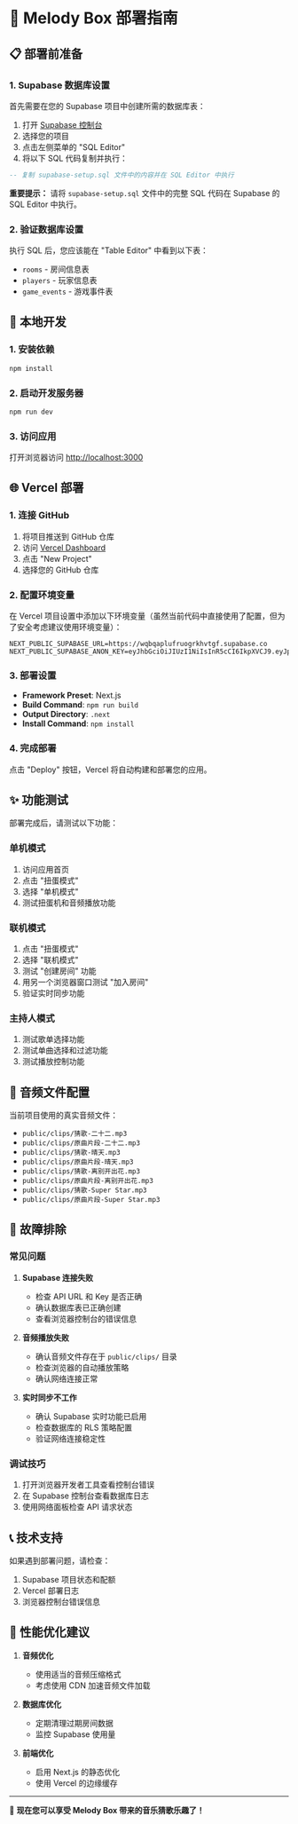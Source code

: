 # 🚀 Melody Box 部署指南

## 📋 部署前准备

### 1. Supabase 数据库设置

首先需要在您的 Supabase 项目中创建所需的数据库表：

1. 打开 [Supabase 控制台](https://supabase.com/dashboard)
2. 选择您的项目
3. 点击左侧菜单的 "SQL Editor"
4. 将以下 SQL 代码复制并执行：

```sql
-- 复制 supabase-setup.sql 文件中的内容并在 SQL Editor 中执行
```

**重要提示：** 请将 `supabase-setup.sql` 文件中的完整 SQL 代码在 Supabase 的 SQL Editor 中执行。

### 2. 验证数据库设置

执行 SQL 后，您应该能在 "Table Editor" 中看到以下表：
- `rooms` - 房间信息表
- `players` - 玩家信息表  
- `game_events` - 游戏事件表

## 🔧 本地开发

### 1. 安装依赖
```bash
npm install
```

### 2. 启动开发服务器
```bash
npm run dev
```

### 3. 访问应用
打开浏览器访问 [http://localhost:3000](http://localhost:3000)

## 🌐 Vercel 部署

### 1. 连接 GitHub

1. 将项目推送到 GitHub 仓库
2. 访问 [Vercel Dashboard](https://vercel.com/dashboard)
3. 点击 "New Project"
4. 选择您的 GitHub 仓库

### 2. 配置环境变量

在 Vercel 项目设置中添加以下环境变量（虽然当前代码中直接使用了配置，但为了安全考虑建议使用环境变量）：

```
NEXT_PUBLIC_SUPABASE_URL=https://wqbqaplufruogrkhvtgf.supabase.co
NEXT_PUBLIC_SUPABASE_ANON_KEY=eyJhbGciOiJIUzI1NiIsInR5cCI6IkpXVCJ9.eyJpc3MiOiJzdXBhYmFzZSIsInJlZiI6IndxYnFhcGx1ZnJ1b2dya2h2dGdmIiwicm9sZSI6ImFub24iLCJpYXQiOjE3NTM4ODUwNzgsImV4cCI6MjA2OTQ2MTA3OH0.2cuoGE3KxNmAS3PAGAg7pdgxNyDipGGGeH4BjaTAHB0
```

### 3. 部署设置

- **Framework Preset**: Next.js
- **Build Command**: `npm run build`
- **Output Directory**: `.next`
- **Install Command**: `npm install`

### 4. 完成部署

点击 "Deploy" 按钮，Vercel 将自动构建和部署您的应用。

## ✨ 功能测试

部署完成后，请测试以下功能：

### 单机模式
1. 访问应用首页
2. 点击 "扭蛋模式"
3. 选择 "单机模式"
4. 测试扭蛋机和音频播放功能

### 联机模式
1. 点击 "扭蛋模式"
2. 选择 "联机模式"
3. 测试 "创建房间" 功能
4. 用另一个浏览器窗口测试 "加入房间"
5. 验证实时同步功能

### 主持人模式
1. 测试歌单选择功能
2. 测试单曲选择和过滤功能
3. 测试播放控制功能

## 🎵 音频文件配置

当前项目使用的真实音频文件：
- `public/clips/猜歌-二十二.mp3`
- `public/clips/原曲片段-二十二.mp3`
- `public/clips/猜歌-晴天.mp3`
- `public/clips/原曲片段-晴天.mp3`
- `public/clips/猜歌-离别开出花.mp3`
- `public/clips/原曲片段-离别开出花.mp3`
- `public/clips/猜歌-Super Star.mp3`
- `public/clips/原曲片段-Super Star.mp3`

## 🐛 故障排除

### 常见问题

1. **Supabase 连接失败**
   - 检查 API URL 和 Key 是否正确
   - 确认数据库表已正确创建
   - 查看浏览器控制台的错误信息

2. **音频播放失败**
   - 确认音频文件存在于 `public/clips/` 目录
   - 检查浏览器的自动播放策略
   - 确认网络连接正常

3. **实时同步不工作**
   - 确认 Supabase 实时功能已启用
   - 检查数据库的 RLS 策略配置
   - 验证网络连接稳定性

### 调试技巧

1. 打开浏览器开发者工具查看控制台错误
2. 在 Supabase 控制台查看数据库日志
3. 使用网络面板检查 API 请求状态

## 📞 技术支持

如果遇到部署问题，请检查：
1. Supabase 项目状态和配额
2. Vercel 部署日志
3. 浏览器控制台错误信息

## 🎯 性能优化建议

1. **音频优化**
   - 使用适当的音频压缩格式
   - 考虑使用 CDN 加速音频文件加载

2. **数据库优化**
   - 定期清理过期房间数据
   - 监控 Supabase 使用量

3. **前端优化**
   - 启用 Next.js 的静态优化
   - 使用 Vercel 的边缘缓存

---

🎵 **现在您可以享受 Melody Box 带来的音乐猜歌乐趣了！**
